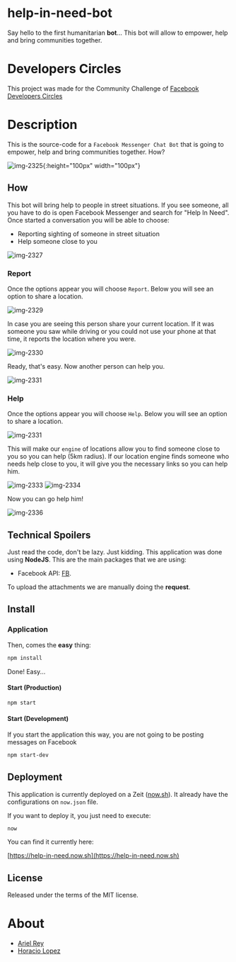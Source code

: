 # help-in-need-bot

Say hello to the first humanitarian **bot**... This bot will allow to empower, help and bring communities together.

# Developers Circles

This project was made for the Community Challenge of [Facebook Developers Circles](https://devcommunitychallenge.devpost.com)

# Description

This is the source-code for a `Facebook Messenger Chat Bot` that is going to empower, help and bring communities together. How?

![img-2325](https://user-images.githubusercontent.com/4379982/43087314-eaa224a6-8e75-11e8-869d-4d9c421da783.JPG){:height="100px" width="100px"}

## How

This bot will bring help to people in street situations. If you see someone, all you have to do is open Facebook Messenger and search for "Help In Need". Once started a conversation you will be able to choose:

- Reporting sighting of someone in street situation
- Help someone close to you

![img-2327](https://user-images.githubusercontent.com/4379982/43087329-f7b5c544-8e75-11e8-86ef-241952ed5358.JPG)  

### Report

Once the options appear you will choose `Report`. Below you will see an option to share a location.

![img-2329](https://user-images.githubusercontent.com/4379982/43087338-03332c04-8e76-11e8-89d6-f38192143598.JPG)

In case you are seeing this person share your current location. If it was someone you saw while driving or you could not use your phone at that time, it reports the location where you were.

![img-2330](https://user-images.githubusercontent.com/4379982/43087354-0febccee-8e76-11e8-85bf-814032ae530e.JPG)

Ready, that's easy. Now another person can help you.

![img-2331](https://user-images.githubusercontent.com/4379982/43087363-18a5ea90-8e76-11e8-988b-63db5946fcfd.JPG)

### Help

Once the options appear you will choose `Help`. Below you will see an option to share a location.

![img-2331](https://user-images.githubusercontent.com/4379982/43087363-18a5ea90-8e76-11e8-988b-63db5946fcfd.JPG)

This will make our `engine` of locations allow you to find someone close to you so you can help (5km radius). If our location engine finds someone who needs help close to you, it will give you the necessary links so you can help him.

![img-2333](https://user-images.githubusercontent.com/4379982/43087390-2da98ec4-8e76-11e8-809c-7f0e00663d52.JPG)
![img-2334](https://user-images.githubusercontent.com/4379982/43087419-3a36339a-8e76-11e8-8168-bb00949c84aa.JPG)

Now you can go help him!

![img-2336](https://user-images.githubusercontent.com/4379982/43087424-3ba8046a-8e76-11e8-9171-544d6965a798.JPG)

## Technical Spoilers

Just read the code, don't be lazy. Just kidding. This application was done using **NodeJS**. This are the main packages that we are using:

- Facebook API: [FB](https://www.npmjs.com/package/fb).

To upload the attachments we are manually doing the **request**.

## Install

### Application

Then, comes the **easy** thing:

```bash
npm install
```

Done! Easy...

#### Start (Production)

```bash
npm start
```

#### Start (Development)

If you start the application this way, you are not going to be posting messages on Facebook

```bash
npm start-dev
```

## Deployment

This application is currently deployed on a Zeit ([now.sh](http://now.sh)). It already have the configurations on `now.json` file.

If you want to deploy it, you just need to execute:

```bash
now
```

You can find it currently here:

[https://help-in-need.now.sh](https://help-in-need.now.sh)

## License

Released under the terms of the MIT license.

# About

- [Ariel Rey](https://github.com/arielfr/)
- [Horacio Lopez](https://github.com/hdlopez/)
